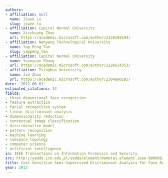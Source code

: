 ```yaml
---
authors:
- affiliation: null
  name: Jiwen Lu
  slug: jiwen_lu
- affiliation: Capital Normal University
  name: Xiuzhuang Zhou
  url: https://academic.microsoft.com/author/2159199194/
- affiliation: Nanyang Technological University
  name: Yap-Peng Tan
  slug: yappeng_tan
- affiliation: Capital Normal University
  name: Yuanyuan Shang
  url: https://academic.microsoft.com/author/2126624353/
- affiliation: Tsinghua University
  name: Jie Zhou
  url: https://academic.microsoft.com/author/2304890293/
date: '2012-06-01'
estimated_citations: 34
fields:
- three dimensional face recognition
- feature extraction
- facial recognition system
- linear discriminant analysis
- dimensionality reduction
- contextual image classification
- discriminative model
- pattern recognition
- machine learning
- subspace topology
- computer science
- artificial intelligence
in: IEEE Transactions on Information Forensics and Security
src: http://yadda.icm.edu.pl/yadda/element/bwmeta1.element.ieee-000006194316
title: Cost-Sensitive Semi-Supervised Discriminant Analysis for Face Recognition
year: 2012
---
```

